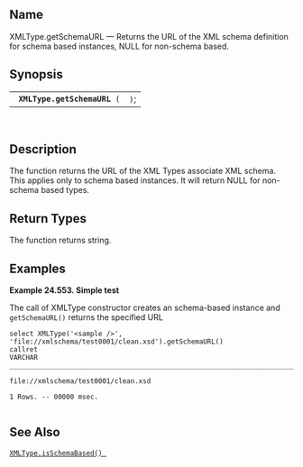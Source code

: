 <div>

<div>

</div>

<div>

## Name

XMLType.getSchemaURL — Returns the URL of the XML schema definition for
schema based instances, NULL for non-schema based.

</div>

<div>

## Synopsis

<div>

|                                   |      |
|-----------------------------------|------|
| ` `**`XMLType.getSchemaURL`**` (` | `)`; |

<div>

 

</div>

</div>

</div>

<div>

## Description

The function returns the URL of the XML Types associate XML schema. This
applies only to schema based instances. It will return NULL for
non-schema based types.

</div>

<div>

## Return Types

The function returns string.

</div>

<div>

## Examples

<div>

**Example 24.553. Simple test**

<div>

The call of XMLType constructor creates an schema-based instance and
`getSchemaURL()` returns the specified URL

``` screen
select XMLType('<sample />', 'file://xmlschema/test0001/clean.xsd').getSchemaURL()
callret
VARCHAR
_______________________________________________________________________________

file://xmlschema/test0001/clean.xsd

1 Rows. -- 00000 msec.
 
```

</div>

</div>

  

</div>

<div>

## See Also

<a href="fn_xmltype.isschemabased.html" class="link"
title="XMLType.isSchemaBased"><code
class="function">XMLType.isSchemaBased() </code></a>

</div>

</div>

